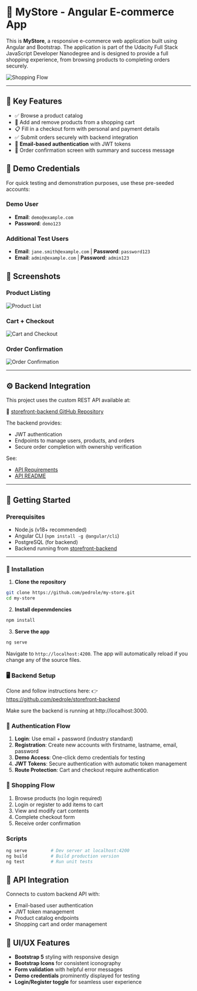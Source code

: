 # 🛒 MyStore - Angular E-commerce App

This is **MyStore**, a responsive e-commerce web application built using Angular and Bootstrap. The application is part of the Udacity Full Stack JavaScript Developer Nanodegree and is designed to provide a full shopping experience, from browsing products to completing orders securely.

![Shopping Flow](src/assets/screenshots/my-store.gif)

---

## 🌟 Key Features

- ✅ Browse a product catalog
- 🛒 Add and remove products from a shopping cart
- 📋 Fill in a checkout form with personal and payment details
- ✅ Submit orders securely with backend integration
- 🔐 **Email-based authentication** with JWT tokens
- 📄 Order confirmation screen with summary and success message

## 🔐 Demo Credentials

For quick testing and demonstration purposes, use these pre-seeded accounts:

### Demo User
- **Email**: `demo@example.com`
- **Password**: `demo123`

### Additional Test Users
- **Email**: `jane.smith@example.com` | **Password**: `password123`
- **Email**: `admin@example.com` | **Password**: `admin123`

## 📸 Screenshots

### Product Listing

![Product List](src/assets/screenshots/product-list.png)

### Cart + Checkout

![Cart and Checkout](src/assets/screenshots/cart-checkout.png)

### Order Confirmation

![Order Confirmation](src/assets/screenshots/order-confirmation.png)

---

## ⚙️ Backend Integration

This project uses the custom REST API available at:

🔗 [storefront-backend GitHub Repository](https://github.com/pedrole/storefront-backend)

The backend provides:

- JWT authentication
- Endpoints to manage users, products, and orders
- Secure order completion with ownership verification

See:
- [API Requirements](https://github.com/pedrole/storefront-backend/blob/master/REQUIREMENTS.md)
- [API README](https://github.com/pedrole/storefront-backend/blob/master/README.md)

---

## 🚀 Getting Started

### Prerequisites

- Node.js (v18+ recommended)
- Angular CLI (`npm install -g @angular/cli`)
- PostgreSQL (for backend)
- Backend running from [storefront-backend](https://github.com/pedrole/storefront-backend)

---

### 🔧 Installation

1. **Clone the repository**

```bash
git clone https://github.com/pedrole/my-store.git
cd my-store
```

2. **Install depenmdencies**
```bash
npm install
```

3. **Serve the app**
```bash
ng serve
```

Navigate to `http://localhost:4200`. The app will automatically reload if you change any of the source files.

### 🖥️ Backend Setup
Clone and follow instructions here:
👉 https://github.com/pedrole/storefront-backend

Make sure the backend is running at http://localhost:3000.

### 🔐 Authentication Flow

1. **Login**: Use email + password (industry standard)
2. **Registration**: Create new accounts with firstname, lastname, email, password
3. **Demo Access**: One-click demo credentials for testing
4. **JWT Tokens**: Secure authentication with automatic token management
5. **Route Protection**: Cart and checkout require authentication

### 🛒 Shopping Flow

1. Browse products (no login required)
2. Login or register to add items to cart
3. View and modify cart contents
4. Complete checkout form
5. Receive order confirmation


### Scripts

```bash
ng serve         # Dev server at localhost:4200
ng build         # Build production version
ng test          # Run unit tests
```

## 📡 API Integration

Connects to custom backend API with:
- Email-based user authentication
- JWT token management
- Product catalog endpoints
- Shopping cart and order management

## 🎨 UI/UX Features

- **Bootstrap 5** styling with responsive design
- **Bootstrap Icons** for consistent iconography
- **Form validation** with helpful error messages
- **Demo credentials** prominently displayed for testing
- **Login/Register toggle** for seamless user experience
